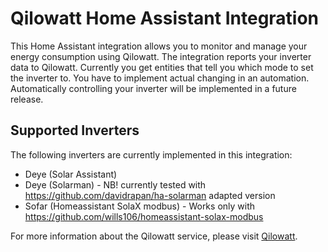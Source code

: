 # Qilowatt Home Assistant Integration

This Home Assistant integration allows you to monitor and manage your energy consumption using Qilowatt. The integration reports your inverter data to Qilowatt. Currently you get entities that tell you which mode to set the inverter to. You have to implement actual changing in an automation. Automatically controlling your inverter will be implemented in a future release.

## Supported Inverters

The following inverters are currently implemented in this integration:
- Deye (Solar Assistant)
- Deye (Solarman) - NB! currently tested with https://github.com/davidrapan/ha-solarman adapted version
- Sofar (Homeassistant SolaX modbus) - Works only with https://github.com/wills106/homeassistant-solax-modbus

For more information about the Qilowatt service, please visit [Qilowatt](https://qilowatt.eu).
